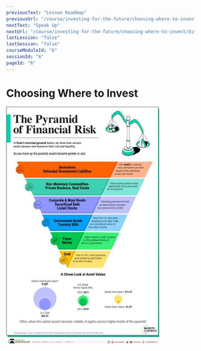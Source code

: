 ```yaml
---
previousText: "Lesson Roadmap"
previousUrl: "/course/investing-for-the-future/choosing-where-to-invest/roadmap"
nextText: "Speak Up"
nextUrl: "/course/investing-for-the-future/choosing-where-to-invest/discussion"
lastLession: "false"
lastSession: "false"
courseModuleId: "6"
sessionId: "6"
pageId: "6"
---
```



# Choosing Where to Invest

<sparkle-youtube src="https://www.youtube.com/watch?v=znRyjYlHruE"></sparkle-youtube>

<img src="./assets-and-risk.jpg" />
